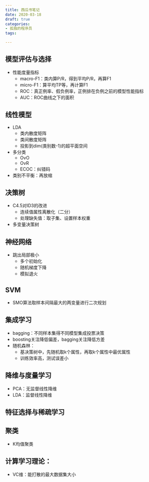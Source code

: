 ```yaml
---
title: 西瓜书笔记
date: 2020-03-18
draft: true
categories:
- 孤独的程序员
tags:

---
```




## 模型评估与选择

  * 性能度量指标
    * macro-F1：类内算P/R，得到平均P/R，再算F1
    * micro-F1：算平均TP等，再计算F1
    * ROC：真正例率、假负例率，正例排在负例之前的模型性能指标
    * AUC：ROC曲线之下的面积

## 线性模型

  * LDA
    * 类内散度矩阵
    * 类间散度矩阵
    * 投影到dim(类别数-1)的超平面空间
  * 多分类
    * OvO
    * OvR
    * ECOC：纠错码
  * 类别不平衡：再放缩


## 决策树
  * C4.5对ID3的改进
    * 连续值属性离散化（二分）
    * 处理缺失值：取子集、设置样本权重
  * 多变量决策树


## 神经网络
  * 跳出局部极小
    * 多个初始化
    * 随机梯度下降
    * 模拟退火


## SVM
  * SMO算法取样本间隔最大的两变量进行二次规划


## 集成学习
  * bagging：不同样本集得不同模型集成投票决策
  * boosting关注降低偏差，bagging关注降低方差
  * 随机森林：
    * 基决策树中，先随机取k个属性，再取k个属性中最优属性
    * 训练效率高，测试误差小


## 降维与度量学习
  * PCA：无监督线性降维
  * LDA：监督线性降维


## 特征选择与稀疏学习


## 聚类
  * K均值聚类


## 计算学习理论：
  * VC维：能打散的最大数据集大小